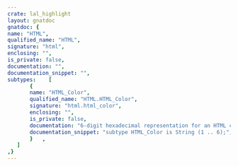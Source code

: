 ```yaml
---
crate: lal_highlight
layout: gnatdoc
gnatdoc: {
name: "HTML",
qualified_name: "HTML",
signature: "html",
enclosing: "",
is_private: false,
documentation: "",
documentation_snippet: "",
subtypes:    [
       {
       name: "HTML_Color",
       qualified_name: "HTML.HTML_Color",
       signature: "html.html_color",
       enclosing: "",
       is_private: false,
       documentation: "6-digit hexadecimal representation for an HTML color. Just prepend a '#'\ncharacter to get a valid color.",
       documentation_snippet: "subtype HTML_Color is String (1 .. 6);",
       }   ,
   ]
,}
---
```

